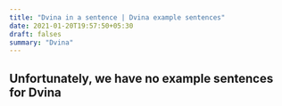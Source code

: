 ```yaml
---
title: "Dvina in a sentence | Dvina example sentences"
date: 2021-01-20T19:57:50+05:30
draft: falses
summary: "Dvina"
---
```

## Unfortunately, we have no example sentences for Dvina                 
